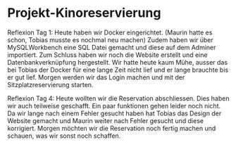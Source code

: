 # Projekt-Kinoreservierung

Reflexion Tag 1:
Heute haben wir Docker eingerichtet. (Maurin hatte es schon, Tobias musste es nochmal neu machen)
Zudem haben wir über MySQLWorkbench eine SQL Datei gemacht und diese auf dem Adminer importiert.
Zum Schluss haben wir noch die Website erstellt und eine Datenbankverknüpfung hergestellt.
Wir hatte heute kaum Mühe, ausser das bei Tobias der Docker für eine lange Zeit nicht lief und er lange brauchte bis er gut lief.
Morgen werden wir das Login machen und mit der Sitzplatzreservierung starten.



Reflexion Tag 4: 
Heute wollten wir die Reservation abschliessen. 
Dies haben wir auch teilweise geschafft. Ein paar funktionen gehen leider noch nicht.
Da wir lange nach einem Fehler gesucht haben hat Tobias das Design der Website gemacht und Maurin weiter nach Fehler gesucht und diese korrigiert.
Morgen möchten wir die Reservation noch fertig machen und schauen, was wir sonst noch schaffen.
